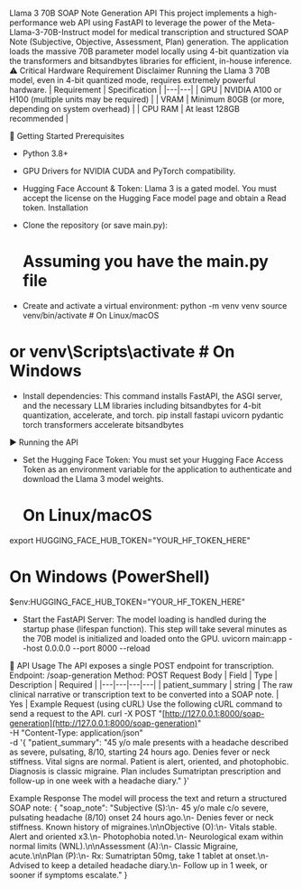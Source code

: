 Llama 3 70B SOAP Note Generation API
This project implements a high-performance web API using FastAPI to leverage the power of the Meta-Llama-3-70B-Instruct model for medical transcription and structured SOAP Note (Subjective, Objective, Assessment, Plan) generation.
The application loads the massive 70B parameter model locally using 4-bit quantization via the transformers and bitsandbytes libraries for efficient, in-house inference.
⚠️ Critical Hardware Requirement Disclaimer
Running the Llama 3 70B model, even in 4-bit quantized mode, requires extremely powerful hardware.
| Requirement | Specification |
|---|---|
| GPU | NVIDIA A100 or H100 (multiple units may be required) |
| VRAM | Minimum 80GB (or more, depending on system overhead) |
| CPU RAM | At least 128GB recommended |




🚀 Getting Started
Prerequisites
 * Python 3.8+
 * GPU Drivers for NVIDIA CUDA and PyTorch compatibility.
 * Hugging Face Account & Token: Llama 3 is a gated model. You must accept the license on the Hugging Face model page and obtain a Read token.
Installation
 * Clone the repository (or save main.py):
   # Assuming you have the main.py file

 * Create and activate a virtual environment:
   python -m venv venv
source venv/bin/activate  # On Linux/macOS
# or venv\Scripts\activate  # On Windows

 * Install dependencies:
   This command installs FastAPI, the ASGI server, and the necessary LLM libraries including bitsandbytes for 4-bit quantization, accelerate, and torch.
   pip install fastapi uvicorn pydantic torch transformers accelerate bitsandbytes

▶️ Running the API
 * Set the Hugging Face Token:
   You must set your Hugging Face Access Token as an environment variable for the application to authenticate and download the Llama 3 model weights.
   # On Linux/macOS
export HUGGING_FACE_HUB_TOKEN="YOUR_HF_TOKEN_HERE"

# On Windows (PowerShell)
$env:HUGGING_FACE_HUB_TOKEN="YOUR_HF_TOKEN_HERE"

 * Start the FastAPI Server:
   The model loading is handled during the startup phase (lifespan function). This step will take several minutes as the 70B model is initialized and loaded onto the GPU.
   uvicorn main:app --host 0.0.0.0 --port 8000 --reload

📝 API Usage
The API exposes a single POST endpoint for transcription.
Endpoint: /soap-generation
Method: POST
Request Body
| Field | Type | Description | Required |
|---|---|---|---|
| patient_summary | string | The raw clinical narrative or transcription text to be converted into a SOAP note. | Yes |
Example Request (using cURL)
Use the following cURL command to send a request to the API.
curl -X POST "[http://127.0.0.1:8000/soap-generation](http://127.0.0.1:8000/soap-generation)" \
-H "Content-Type: application/json" \
-d '{
  "patient_summary": "45 y/o male presents with a headache described as severe, pulsating, 8/10, starting 24 hours ago. Denies fever or neck stiffness. Vital signs are normal. Patient is alert, oriented, and photophobic. Diagnosis is classic migraine. Plan includes Sumatriptan prescription and follow-up in one week with a headache diary."
}'

Example Response
The model will process the text and return a structured SOAP note:
{
  "soap_note": "Subjective (S):\n- 45 y/o male c/o severe, pulsating headache (8/10) onset 24 hours ago.\n- Denies fever or neck stiffness. Known history of migraines.\n\nObjective (O):\n- Vitals stable. Alert and oriented x3.\n- Photophobia noted.\n- Neurological exam within normal limits (WNL).\n\nAssessment (A):\n- Classic Migraine, acute.\n\nPlan (P):\n- Rx: Sumatriptan 50mg, take 1 tablet at onset.\n- Advised to keep a detailed headache diary.\n- Follow up in 1 week, or sooner if symptoms escalate."
}

